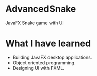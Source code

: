 # AdvancedSnake
JavaFX Snake game with UI

# What I have learned
- Building JavaFX desktop applications.
- Object oriented programming.
- Designing UI with FXML.
